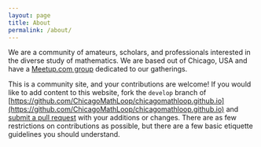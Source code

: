 ```yaml
---
layout: page
title: About
permalink: /about/
---
```


We are a community of amateurs, scholars, and professionals interested in the diverse study of mathematics. We are based out of Chicago, USA and have a [Meetup.com group](http://www.meetup.com/Chicago-Mathematics-Loop/) dedicated to our gatherings.

This is a community site, and your contributions are welcome! If you would like to add content to this website, fork the `develop` branch of [https://github.com/ChicagoMathLoop/chicagomathloop.github.io](https://github.com/ChicagoMathLoop/chicagomathloop.github.io) and [submit a pull request](https://help.github.com/articles/using-pull-requests/) with your additions or changes. There are as few restrictions on contributions as possible, but there are a few basic etiquette guidelines you should understand.
